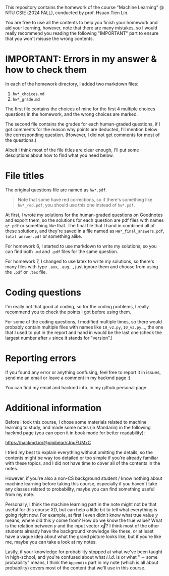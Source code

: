 This repository contains the homework of the course "Machine Learning" @ NTU CSIE (2024 FALL), conducted by prof. Hsuan Tien Lin.

You are free to use all the contents to help you finish your homework and aid your learning, 
however, note that there are many mistakes, so I would really recommend you reading the following "IMPORTANT" part 
to ensure that you won't misuse the wrong contents. 

# IMPORTANT: Errors in my answer & how to check them

In each of the homework directory, I added two markdown files:

1. `hw*_choices.md`
2. `hw*_grade.md`

The first file contains the choices of mine for the first 4 multiple choices questions in the homework, and the wrong choices are marked.

The second file contains the grades for each human-graded questions, if I got comments for the reason why points are deducted, 
I'll mention below the corresponding question. (However, I did not get comments for most of the questions.)

Albeit I think most of the file titles are clear enough, I'll put some desciptions about how to find what you need below.

# File titles

The original questions file are named as `hw*.pdf`.
> Note that some have red corrections, so if there's something like `hw*_red.pdf`, you should use this one instead of `hw*.pdf`.

At first, I wrote my solutions for the human-graded questions on Goodnotes and export them, so the solutions for each question are pdf files with names `q*.pdf` or something like that. The final file that I hand in combined all of these solutions, and they're saved in a file named as `HW*_final_answers.pdf`, `total answer.pdf` or something alike.

For homework 6, I started to use markdown to write my solutions, so you can find both `.md` and `.pdf` files for the same question. 

For homework 7, I changed to use latex to write my solutions, so there's many files with type `.aux`, `.aug`..., just ignore them and choose from 
using the `.pdf` or `.tex` file.

# Coding questions

I'm really not that good at coding, so for the coding problems, I really recommend you to check the points I got before using them.

For some of the coding questions, I modified multiple times, so there would probably contain multiple files with names like `10_v2.py`, `10_v3.py`..., the one that I used to put in the report and hand in would be the last one (check the largest number after `v` since it stands for "version".)

# Reporting errors

If you found any error or anything confusing, feel free to report it in issues, send me an email or leave a comment in my hackmd page :)

You can find my email and hackmd info. in my github personal page.

# Additional information

Before I took this course, I chose some materials related to machine learning to study, and made some notes (in Mandarin) in the following hackmd page (you can open it in book mode for better readability):

https://hackmd.io/@pipibear/rJpuFUMxC

I tried my best to explain everything without omitting the details, so the contents might be way too detailed or too simple if you're already familiar with these topics, and I did not have time to cover all of the contents in the notes.

However, if you're also a non-CS background student / know nothing about machine learning before taking this course, especially if you haven't take any classes related to probability, maybe you can find something useful from my note.

Personally, I think the machine learning part in the note might not be that useful for this course XD, but can help a little bit to tell what everything is going right now. For example, at first I even didn't know what true value $y$ means, where did this $y$ come from? How do we know the true value? What is the relation between $y$ and the input vector $\vec{x}$? I think most of the other students already have the background knowledge like these, or at least have a vague idea about what the grand picture looks like, but if you're like me, maybe you can take a look at my notes.

Lastly, if your knowledge for probability stopped at what we've been taught in high-school, and you're confused about what $i.i.d.$ is or what " $\sim$ some probability" means, I think the `Appendix` part in my note (which is all about probability) covers most of the content that we'll use in this course.
